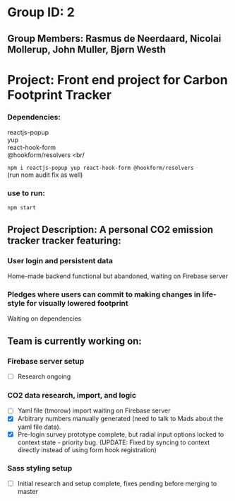 # Group ID: 2 <br>
## Group Members: Rasmus de Neerdaard, Nicolai Mollerup, John Muller, Bjørn Westh

# Project: Front end project for Carbon Footprint Tracker

### Dependencies:
reactjs-popup <br/>
yup <br/>
react-hook-form <br/>
@hookform/resolvers <br/

`npm i reactjs-popup yup react-hook-form @hookform/resolvers` <br/>
(run nom audit fix as well)

### use to run: 
`npm start`

## Project Description: A personal CO2 emission tracker tracker featuring:

### User login and persistent data 
Home-made backend functional but abandoned, waiting on Firebase server

### Pledges where users can commit to making changes in life-style for visually lowered footprint
Waiting on dependencies


## Team is currently working on:

### Firebase server setup
- [ ] Research ongoing

### CO2 data research, import, and logic
- [ ] Yaml file (tmorow) import waiting on Firebase server
- [x] Arbitrary numbers manually generated (need to talk to Mads about the yaml file data). 
- [x] Pre-login survey prototype complete, but radial input options locked to context state - priority bug. (UPDATE: Fixed by syncing to context directly instead of using form hook registration)

### Sass styling setup
- [ ] Initial research and setup complete, fixes pending before merging to master


